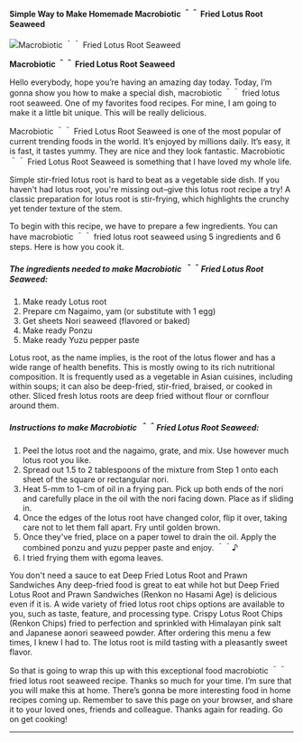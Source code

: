             

#### Simple Way to Make Homemade Macrobiotic ＾＾ Fried Lotus Root Seaweed

![Macrobiotic ＾＾ Fried Lotus Root Seaweed](https://img-global.cpcdn.com/recipes/6653541734154240/751x532cq70/macrobiotic-%ef%bc%be%ef%bc%be-fried-lotus-root-seaweed-recipe-main-photo.jpg)

**Macrobiotic ＾＾ Fried Lotus Root Seaweed**

Hello everybody, hope you’re having an amazing day today. Today, I’m gonna show you how to make a special dish, macrobiotic ＾＾ fried lotus root seaweed. One of my favorites food recipes. For mine, I am going to make it a little bit unique. This will be really delicious.

Macrobiotic ＾＾ Fried Lotus Root Seaweed is one of the most popular of current trending foods in the world. It’s enjoyed by millions daily. It’s easy, it is fast, it tastes yummy. They are nice and they look fantastic. Macrobiotic ＾＾ Fried Lotus Root Seaweed is something that I have loved my whole life.

Simple stir-fried lotus root is hard to beat as a vegetable side dish. If you haven't had lotus root, you're missing out–give this lotus root recipe a try! A classic preparation for lotus root is stir-frying, which highlights the crunchy yet tender texture of the stem.

To begin with this recipe, we have to prepare a few ingredients. You can have macrobiotic ＾＾ fried lotus root seaweed using 5 ingredients and 6 steps. Here is how you cook it.

##### The ingredients needed to make Macrobiotic ＾＾ Fried Lotus Root Seaweed:

1.  Make ready Lotus root
2.  Prepare cm Nagaimo, yam (or substitute with 1 egg)
3.  Get sheets Nori seaweed (flavored or baked)
4.  Make ready Ponzu
5.  Make ready Yuzu pepper paste

Lotus root, as the name implies, is the root of the lotus flower and has a wide range of health benefits. This is mostly owing to its rich nutritional composition. It is frequently used as a vegetable in Asian cuisines, including within soups; it can also be deep-fried, stir-fried, braised, or cooked in other. Sliced fresh lotus roots are deep fried without flour or cornflour around them.

##### Instructions to make Macrobiotic ＾＾ Fried Lotus Root Seaweed:

1.  Peel the lotus root and the nagaimo, grate, and mix. Use however much lotus root you like.
2.  Spread out 1.5 to 2 tablespoons of the mixture from Step 1 onto each sheet of the square or rectangular nori.
3.  Heat 5-mm to 1-cm of oil in a frying pan. Pick up both ends of the nori and carefully place in the oil with the nori facing down. Place as if sliding in.
4.  Once the edges of the lotus root have changed color, flip it over, taking care not to let them fall apart. Fry until golden brown.
5.  Once they've fried, place on a paper towel to drain the oil. Apply the combined ponzu and yuzu pepper paste and enjoy. ＾＾♪
6.  I tried frying them with egoma leaves.

You don't need a sauce to eat Deep Fried Lotus Root and Prawn Sandwiches Any deep-fried food is great to eat while hot but Deep Fried Lotus Root and Prawn Sandwiches (Renkon no Hasami Age) is delicious even if it is. A wide variety of fried lotus root chips options are available to you, such as taste, feature, and processing type. Crispy Lotus Root Chips (Renkon Chips) fried to perfection and sprinkled with Himalayan pink salt and Japanese aonori seaweed powder. After ordering this menu a few times, I knew I had to. The lotus root is mild tasting with a pleasantly sweet flavor.

So that is going to wrap this up with this exceptional food macrobiotic ＾＾ fried lotus root seaweed recipe. Thanks so much for your time. I’m sure that you will make this at home. There’s gonna be more interesting food in home recipes coming up. Remember to save this page on your browser, and share it to your loved ones, friends and colleague. Thanks again for reading. Go on get cooking!

* * *